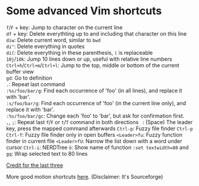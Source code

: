 # Some advanced Vim shortcuts

`f`/`F` + key: Jump to character on the current line  
`df` + key: Delete everythting up to and including that character on this line   
`diw`: Delete current word, similar to `bwd`  
`di"`: Delete everything in quotes  
`di(`: Delete everything in these parenthesis, `(` is replaceable  
`10j`/`10k`: Jump 10 lines down or up, useful with relative line numbers  
`Ctrl+h`/`Ctrl+m`/`Ctrl+l`: Jump to the top, middle or bottom of the current buffer view  
`gd`: Go to definition  
`.`: Repeat last command  
`:%s/foo/bar/g`: Find each occurrence of 'foo' (in all lines), and replace it with 'bar'.  
`:s/foo/bar/g`: Find each occurrence of 'foo' (in the current line only), and replace it with 'bar'.  
`:%s/foo/bar/gc`: Change each 'foo' to 'bar', but ask for confirmation first.  
`,`, `;`: Repeat last `f`/`F` or `t`/`T` command in both directions
` `: (Space) The leader key, press the mapped command afterwards
`Ctrl-p`: Fuzzy file finder
`Ctrl-p Ctrl-f`: Fuzzy file finder only in open buffers
`<Leader>fu`: Fuzzy function finder in current file
`<Leader>fU`: Narrow the list down with a word under cursor
`Ctrl-i`: NERDTree
`ö`: Show name of function
`:set textwidth=80` and `gq`: Wrap selected text to 80 lines

[Credit for the last three](http://vim.wikia.com/wiki/Search_and_replace)

More good motion shortcuts [here](http://vimdoc.sourceforge.net/htmldoc/motion.html). (Disclaimer: It's Sourceforge)
